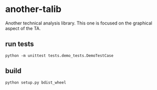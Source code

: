 # another-talib
Another technical analysis library. This one is focused on the graphical aspect of the TA.

## run tests
```
python -m unittest tests.demo_tests.DemoTestCase
```

## build 
```
python setup.py bdist_wheel
```